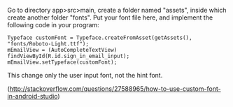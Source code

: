 
Go to directory app>src>main, create a folder named "assets", inside which create another folder "fonts". Put your font file here, and implement the following code in your program: 

```
Typeface customFont = Typeface.createFromAsset(getAssets(), "fonts/Roboto-Light.ttf");
mEmailView = (AutoCompleteTextView) findViewById(R.id.sign_in_email_input);
mEmailView.setTypeface(customFont);
```

This change only the user input font, not the hint font.


(http://stackoverflow.com/questions/27588965/how-to-use-custom-font-in-android-studio)
